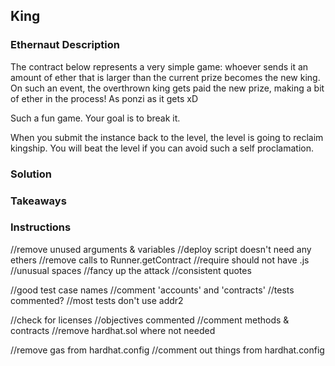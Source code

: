 ## King

### Ethernaut Description
The contract below represents a very simple game: whoever sends it an amount of ether that is larger than the current prize becomes the new king. On such an event, the overthrown king gets paid the new prize, making a bit of ether in the process! As ponzi as it gets xD

Such a fun game. Your goal is to break it.

When you submit the instance back to the level, the level is going to reclaim kingship. You will beat the level if you can avoid such a self proclamation.

### Solution 

### Takeaways

### Instructions

//remove unused arguments & variables 
//deploy script doesn't need any ethers 
//remove calls to Runner.getContract
//require should not have .js 
//unusual spaces 
//fancy up the attack 
//consistent quotes

//good test case names
//comment 'accounts' and 'contracts'
//tests commented? 
//most tests don't use addr2

//check for licenses 
//objectives commented 
//comment methods & contracts
//remove hardhat.sol where not needed 

//remove gas from hardhat.config 
//comment out things from hardhat.config 
